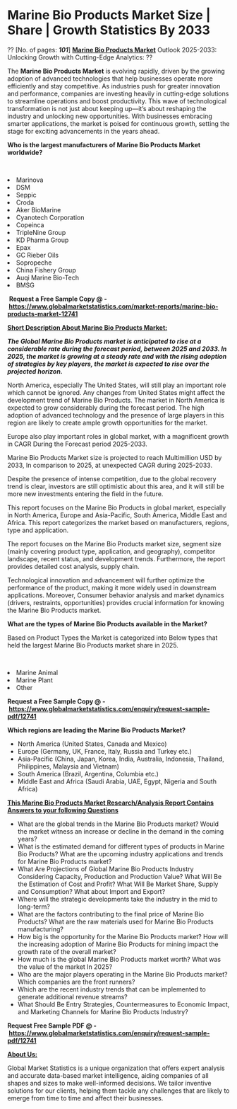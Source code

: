 <H1>Marine Bio Products Market Size | Share | Growth Statistics By 2033</H1><p>?? [No. of pages:&nbsp;<strong><em>101</em></strong>]&nbsp;<strong><a href="https://www.globalmarketstatistics.com/market-reports/marine-bio-products-market-12741">Marine Bio Products&nbsp;Market</a></strong>&nbsp;Outlook 2025-2033: Unlocking Growth with Cutting-Edge Analytics: ??</p><p>The <strong>Marine Bio Products Market</strong> is evolving rapidly, driven by the growing adoption of advanced technologies that help businesses operate more efficiently and stay competitive. As industries push for greater innovation and performance, companies are investing heavily in cutting-edge solutions to streamline operations and boost productivity. This wave of technological transformation is not just about keeping up&mdash;it&rsquo;s about reshaping the industry and unlocking new opportunities. With businesses embracing smarter applications, the market is poised for continuous growth, setting the stage for exciting advancements in the years ahead.</p><p><strong>Who is the largest manufacturers of Marine Bio Products Market worldwide?</strong></p><p>&nbsp;<li>Marinova<li> DSM<li> Seppic<li> Croda<li> Aker BioMarine<li> Cyanotech Corporation<li> Copeinca<li> TripleNine Group<li> KD Pharma Group<li> Epax<li> GC Rieber Oils<li> Sopropeche<li> China Fishery Group<li> Auqi Marine Bio-Tech<li> BMSG</p><p>&nbsp;<strong>Request a Free Sample Copy @ -&nbsp;<a href="https://www.globalmarketstatistics.com/market-reports/marine-bio-products-market-12741">https://www.globalmarketstatistics.com/market-reports/marine-bio-products-market-12741</a></strong></p><p><strong><u>Short Description About Marine Bio Products Market:</u></strong></p><p><strong><em>The Global Marine Bio Products market is anticipated to rise at a considerable rate during the forecast period, between 2025 and 2033. In 2025, the market is growing at a steady rate and with the rising adoption of strategies by key players, the market is expected to rise over the projected horizon.</em></strong></p><p>North America, especially The United States, will still play an important role which cannot be ignored. Any changes from United States might affect the development trend of Marine Bio Products. The market in North America is expected to grow considerably during the forecast period. The high adoption of advanced technology and the presence of large players in this region are likely to create ample growth opportunities for the market.</p><p>Europe also play important roles in global market, with a magnificent growth in CAGR During the Forecast period 2025-2033.</p><p>Marine Bio Products Market size is projected to reach Multimillion USD by 2033, In comparison to 2025, at unexpected CAGR during 2025-2033.</p><p>Despite the presence of intense competition, due to the global recovery trend is clear, investors are still optimistic about this area, and it will still be more new investments entering the field in the future.</p><p>This report focuses on the Marine Bio Products in global market, especially in North America, Europe and Asia-Pacific, South America, Middle East and Africa. This report categorizes the market based on manufacturers, regions, type and application.</p><p>The report focuses on the Marine Bio Products market size, segment size (mainly covering product type, application, and geography), competitor landscape, recent status, and development trends. Furthermore, the report provides detailed cost analysis, supply chain.</p><p>Technological innovation and advancement will further optimize the performance of the product, making it more widely used in downstream applications. Moreover, Consumer behavior analysis and market dynamics (drivers, restraints, opportunities) provides crucial information for knowing the Marine Bio Products market.</p><p><strong>What are the types of Marine Bio Products available in the Market?</strong></p><p>Based on Product Types the Market is categorized into Below types that held the largest Marine Bio Products market share in 2025.</p><p>&nbsp;<li>Marine Animal<li> Marine Plant<li> Other&nbsp;</p><p><strong>Request a Free Sample Copy @ -&nbsp;<a href="https://www.globalmarketstatistics.com/enquiry/request-sample-pdf/12741">https://www.globalmarketstatistics.com/enquiry/request-sample-pdf/12741</a></strong></p><p><strong>Which regions are leading the Marine Bio Products Market?</strong></p><ul><li>North America (United States, Canada and Mexico)</li><li>Europe (Germany, UK, France, Italy, Russia and Turkey etc.)</li><li>Asia-Pacific (China, Japan, Korea, India, Australia, Indonesia, Thailand, Philippines, Malaysia and Vietnam)</li><li>South America (Brazil, Argentina, Columbia etc.)</li><li>Middle East and Africa (Saudi Arabia, UAE, Egypt, Nigeria and South Africa)</li></ul><p><strong><u>This Marine Bio Products Market Research/Analysis Report Contains Answers to your following Questions</u></strong></p><ul><li>What are the global trends in the Marine Bio Products market? Would the market witness an increase or decline in the demand in the coming years?</li><li>What is the estimated demand for different types of products in Marine Bio Products? What are the upcoming industry applications and trends for Marine Bio Products market?</li><li>What Are Projections of Global Marine Bio Products Industry Considering Capacity, Production and Production Value? What Will Be the Estimation of Cost and Profit? What Will Be Market Share, Supply and Consumption? What about Import and Export?</li><li>Where will the strategic developments take the industry in the mid to long-term?</li><li>What are the factors contributing to the final price of Marine Bio Products? What are the raw materials used for Marine Bio Products manufacturing?</li><li>How big is the opportunity for the Marine Bio Products market? How will the increasing adoption of Marine Bio Products for mining impact the growth rate of the overall market?</li><li>How much is the global Marine Bio Products market worth? What was the value of the market In 2025?</li><li>Who are the major players operating in the Marine Bio Products market? Which companies are the front runners?</li><li>Which are the recent industry trends that can be implemented to generate additional revenue streams?</li><li>What Should Be Entry Strategies, Countermeasures to Economic Impact, and Marketing Channels for Marine Bio Products Industry?</li></ul><p><strong>Request Free Sample PDF @ -&nbsp;<a href="https://www.globalmarketstatistics.com/enquiry/request-sample-pdf/12741">https://www.globalmarketstatistics.com/enquiry/request-sample-pdf/12741</a></strong></p><p><strong><u>About Us:</u></strong></p><p>Global Market Statistics&nbsp;is a unique organization that offers expert analysis and accurate data-based market intelligence, aiding companies of all shapes and sizes to make well-informed decisions. We tailor inventive solutions for our clients, helping them tackle any challenges that are likely to emerge from time to time and affect their businesses.</p>
